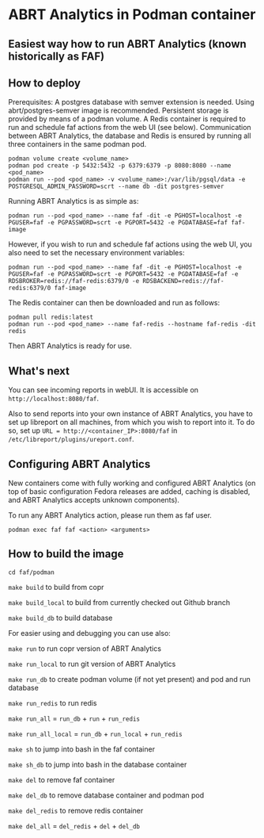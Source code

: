 # ABRT Analytics in Podman container

**Easiest way how to run ABRT Analytics (known historically as FAF)**
---

## How to deploy

Prerequisites:
A postgres database with semver extension is needed. Using abrt/postgres-semver
image is recommended. Persistent storage is provided by means of a podman volume.
A Redis container is required to run and schedule faf actions from the web UI (see below).
Communication between ABRT Analytics, the database and Redis is ensured by running all three containers
in the same podman pod.

`podman volume create <volume_name>`  
`podman pod create -p 5432:5432 -p 6379:6379 -p 8080:8080 --name <pod_name>`  
`podman run --pod <pod_name> -v <volume_name>:/var/lib/pgsql/data -e POSTGRESQL_ADMIN_PASSWORD=scrt --name db -dit postgres-semver`  

Running ABRT Analytics is as simple as:

`podman run --pod <pod_name> --name faf -dit -e PGHOST=localhost -e PGUSER=faf -e PGPASSWORD=scrt -e PGPORT=5432 -e PGDATABASE=faf faf-image`

However, if you wish to run and schedule faf actions using the web UI,
you also need to set the necessary environment variables:

`podman run --pod <pod_name> --name faf -dit -e PGHOST=localhost -e PGUSER=faf -e PGPASSWORD=scrt -e PGPORT=5432 -e PGDATABASE=faf -e RDSBROKER=redis://faf-redis:6379/0 -e RDSBACKEND=redis://faf-redis:6379/0 faf-image`

The Redis container can then be downloaded and run as follows:

`podman pull redis:latest`  
`podman run --pod <pod_name> --name faf-redis --hostname faf-redis -dit redis`  

Then ABRT Analytics is ready for use.

## What's next
You can see incoming reports in webUI. It is accessible on `http://localhost:8080/faf`.

Also to send reports into your own instance of ABRT Analytics, you have to set up libreport on all
machines, from which you wish to report into it. To do so, set up
`URL = http://<container_IP>:8080/faf` in `/etc/libreport/plugins/ureport.conf`.

## Configuring ABRT Analytics
New containers come with fully working and configured ABRT Analytics (on top of basic configuration
Fedora releases are added, caching is disabled, and ABRT Analytics accepts unknown components).

To run any ABRT Analytics action, please run them as faf user.

`podman exec faf faf <action> <arguments>`

## How to build the image
`cd faf/podman`

`make build` to build from copr

`make build_local` to build from currently checked out Github branch

`make build_db` to build database

For easier using and debugging you can use also:

`make run` to run copr version of ABRT Analytics

`make run_local` to run git version of ABRT Analytics

`make run_db` to create podman volume (if not yet present) and pod and run database

`make run_redis` to run redis

`make run_all` = `run_db` + `run` + `run_redis`

`make run_all_local` = `run_db` + `run_local` + `run_redis`

`make sh` to jump into bash in the faf container

`make sh_db` to jump into bash in the database container

`make del` to remove faf container

`make del_db` to remove database container and podman pod

`make del_redis` to remove redis container

`make del_all` = `del_redis` + `del` + `del_db`
